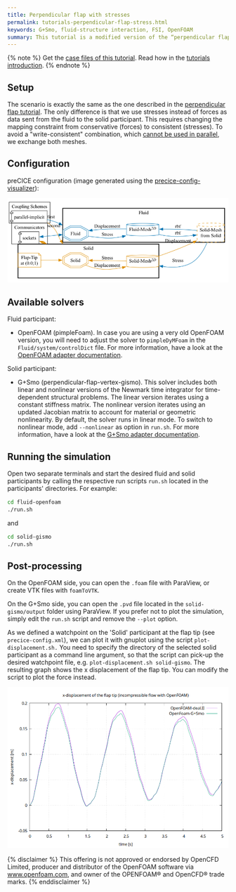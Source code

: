 ```yaml
---
title: Perpendicular flap with stresses
permalink: tutorials-perpendicular-flap-stress.html
keywords: G+Smo, fluid-structure interaction, FSI, OpenFOAM
summary: This tutorial is a modified version of the “perpendicular flap” tutorial coupling stress instead of force.
---
```


{% note %}
Get the [case files of this tutorial](https://github.com/precice/tutorials/tree/master/perpendicular-flap-stress). Read how in the [tutorials introduction](https://precice.org/tutorials.html).
{% endnote %}

## Setup

The scenario is exactly the same as the one described in the [perpendicular flap tutorial](https://precice.org/tutorials-perpendicular-flap.html). The only difference is that we use stresses instead of forces as data sent from the fluid to the solid participant. This requires changing the mapping constraint from conservative (forces) to consistent (stresses). To avoid a "write-consistent" combination, which [cannot be used in parallel](ttps://precice.org/configuration-mapping.html#restrictions-for-parallel-participants), we exchange both meshes.

## Configuration

preCICE configuration (image generated using the [precice-config-visualizer](https://precice.org/tooling-config-visualization.html)):

![preCICE configuration visualization](images/tutorials-perpendicular-flap-stress-precice-config.png)

## Available solvers

Fluid participant:

* OpenFOAM (pimpleFoam). In case you are using a very old OpenFOAM version, you will need to adjust the solver to `pimpleDyMFoam` in the `Fluid/system/controlDict` file. For more information, have a look at the [OpenFOAM adapter documentation](https://precice.org/adapter-openfoam-overview.html).

Solid participant:

* G+Smo (perpendicular-flap-vertex-gismo). This solver includes both linear and nonlinear versions of the Newmark time integrator for time-dependent structural problems. The linear version iterates using a constant stiffness matrix. The nonlinear version iterates using an updated Jacobian matrix to account for material or geometric nonlinearity. By default, the solver runs in linear mode. To switch to nonlinear mode, add `--nonlinear` as option in `run.sh`. For more information, have a look at the [G+Smo adapter documentation](https://precice.org/adapter-gismo-overview.html).

## Running the simulation

Open two separate terminals and start the desired fluid and solid participants by calling the respective run scripts `run.sh` located in the participants' directories. For example:

```bash
cd fluid-openfoam
./run.sh
```

and

```bash
cd solid-gismo
./run.sh
```

## Post-processing

On the OpenFOAM side, you can open the `.foam` file with ParaView, or create VTK files with `foamToVTK`.

On the G+Smo side, you can open the `.pvd` file located in the `solid-gismo/output` folder using ParaView. If you prefer not to plot the simulation, simply edit the `run.sh` script and remove the  `--plot` option.

As we defined a watchpoint on the 'Solid' participant at the flap tip (see `precice-config.xml`), we can plot it with gnuplot using the script `plot-displacement.sh.` You need to specify the directory of the selected solid participant as a command line argument, so that the script can pick-up the desired watchpoint file, e.g. `plot-displacement.sh solid-gismo`. The resulting graph shows the x displacement of the flap tip. You can modify the script to plot the force instead.

![Flap watchpoint](images/tutorials-perpendicular-flap-stress-displacement-watchpoint.png)

{% disclaimer %}
This offering is not approved or endorsed by OpenCFD Limited, producer and distributor of the OpenFOAM software via www.openfoam.com, and owner of the OPENFOAM®  and OpenCFD®  trade marks.
{% enddisclaimer %}
